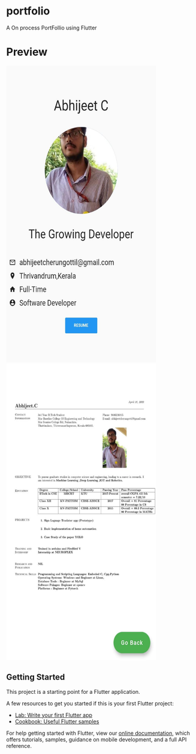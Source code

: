 
# portfolio

A On process PortFollio using Flutter 

# Preview
<img src="https://raw.githubusercontent.com/abhijeet1999/portfolio/master/11.jpeg" width="400" height="790"> <img src="https://raw.githubusercontent.com/abhijeet1999/portfolio/master/14.jpeg" width="400" height="790"> 

## Getting Started

This project is a starting point for a Flutter application.

A few resources to get you started if this is your first Flutter project:

- [Lab: Write your first Flutter app](https://flutter.dev/docs/get-started/codelab)
- [Cookbook: Useful Flutter samples](https://flutter.dev/docs/cookbook)

For help getting started with Flutter, view our
[online documentation](https://flutter.dev/docs), which offers tutorials,
samples, guidance on mobile development, and a full API reference.

